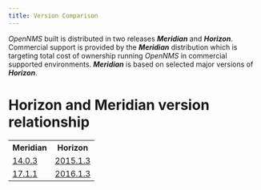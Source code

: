 ```yaml
---
title: Version Comparison
---
```


_OpenNMS_ built is distributed in two releases _**Meridian**_ and _**Horizon**_.
Commercial support is provided by the _**Meridian**_ distribution which is targeting total cost of ownership running _OpenNMS_ in commercial supported environments.
_**Meridian**_ is based on selected major versions of _**Horizon**_.

# Horizon and Meridian version relationship

<table class="table">
  <tr>
    <th>Meridian</th>
    <th>Horizon</th>
  </tr>
  <tr>
    <td align="left" style="vertical-align: top">
      <a href="http://docs.opennms.org/opennms/branches/foundation/releasenotes/releasenotes.html#_release_14_0_3" target="_BLANK">14.0.3</a>
    </td>
    <td align="left" style="vertical-align: top">
      <a href="https://meridian.opennms.com/releasenotes/2015/latest/" target="_BLANK">2015.1.3</a>
    </td>
  </tr>
  <tr>
    <td align="left" style="vertical-align: top">
      <a href="http://docs.opennms.org/opennms/branches/release-17.1.1/releasenotes/releasenotes.html" target="_BLANK">17.1.1</a>
    </td>
    <td align="left" style="vertical-align: top">
      <a href="https://meridian.opennms.com/releasenotes/2016/latest/" target="_BLANK">2016.1.3</a>
    </td>
  </tr>
</table>
